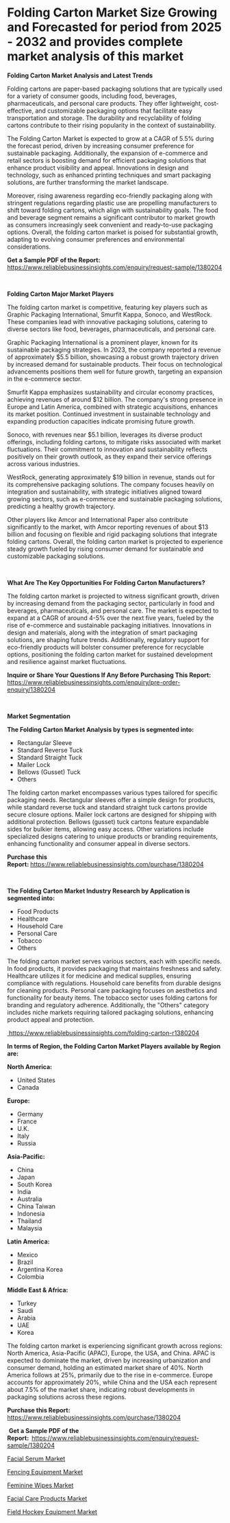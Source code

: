 <p><h1>Folding Carton Market Size Growing and Forecasted for period from 2025 - 2032 and provides complete market analysis of this market</h1></p><p><strong>Folding Carton Market Analysis and Latest Trends</strong></p>
<p><p>Folding cartons are paper-based packaging solutions that are typically used for a variety of consumer goods, including food, beverages, pharmaceuticals, and personal care products. They offer lightweight, cost-effective, and customizable packaging options that facilitate easy transportation and storage. The durability and recyclability of folding cartons contribute to their rising popularity in the context of sustainability.</p><p>The Folding Carton Market is expected to grow at a CAGR of 5.5% during the forecast period, driven by increasing consumer preference for sustainable packaging. Additionally, the expansion of e-commerce and retail sectors is boosting demand for efficient packaging solutions that enhance product visibility and appeal. Innovations in design and technology, such as enhanced printing techniques and smart packaging solutions, are further transforming the market landscape. </p><p>Moreover, rising awareness regarding eco-friendly packaging along with stringent regulations regarding plastic use are propelling manufacturers to shift toward folding cartons, which align with sustainability goals. The food and beverage segment remains a significant contributor to market growth as consumers increasingly seek convenient and ready-to-use packaging options. Overall, the folding carton market is poised for substantial growth, adapting to evolving consumer preferences and environmental considerations.</p></p>
<p><strong>Get a Sample PDF of the Report:&nbsp;</strong> <a href="https://www.reliablebusinessinsights.com/enquiry/request-sample/1380204?utm_campaign=1113&utm_medium=2&utm_source=Github&utm_content=ia&utm_term=09022025&utm_id=folding-carton">https://www.reliablebusinessinsights.com/enquiry/request-sample/1380204</a></p>
<p>&nbsp;</p>
<p><strong>Folding Carton Major Market Players</strong></p>
<p><p>The folding carton market is competitive, featuring key players such as Graphic Packaging International, Smurfit Kappa, Sonoco, and WestRock. These companies lead with innovative packaging solutions, catering to diverse sectors like food, beverages, pharmaceuticals, and personal care.</p><p>Graphic Packaging International is a prominent player, known for its sustainable packaging strategies. In 2023, the company reported a revenue of approximately $5.5 billion, showcasing a robust growth trajectory driven by increased demand for sustainable products. Their focus on technological advancements positions them well for future growth, targeting an expansion in the e-commerce sector.</p><p>Smurfit Kappa emphasizes sustainability and circular economy practices, achieving revenues of around $12 billion. The company's strong presence in Europe and Latin America, combined with strategic acquisitions, enhances its market position. Continued investment in sustainable technology and expanding production capacities indicate promising future growth.</p><p>Sonoco, with revenues near $5.1 billion, leverages its diverse product offerings, including folding cartons, to mitigate risks associated with market fluctuations. Their commitment to innovation and sustainability reflects positively on their growth outlook, as they expand their service offerings across various industries.</p><p>WestRock, generating approximately $19 billion in revenue, stands out for its comprehensive packaging solutions. The company focuses heavily on integration and sustainability, with strategic initiatives aligned toward growing sectors, such as e-commerce and sustainable packaging solutions, predicting a healthy growth trajectory.</p><p>Other players like Amcor and International Paper also contribute significantly to the market, with Amcor reporting revenues of about $13 billion and focusing on flexible and rigid packaging solutions that integrate folding cartons. Overall, the folding carton market is projected to experience steady growth fueled by rising consumer demand for sustainable and customizable packaging solutions.</p></p>
<p>&nbsp;</p>
<p><strong>What Are The Key Opportunities For Folding Carton Manufacturers?</strong></p>
<p><p>The folding carton market is projected to witness significant growth, driven by increasing demand from the packaging sector, particularly in food and beverages, pharmaceuticals, and personal care. The market is expected to expand at a CAGR of around 4-5% over the next five years, fueled by the rise of e-commerce and sustainable packaging initiatives. Innovations in design and materials, along with the integration of smart packaging solutions, are shaping future trends. Additionally, regulatory support for eco-friendly products will bolster consumer preference for recyclable options, positioning the folding carton market for sustained development and resilience against market fluctuations.</p></p>
<p><strong>Inquire or Share Your Questions If Any Before Purchasing This Report:</strong> <a href="https://www.reliablebusinessinsights.com/enquiry/pre-order-enquiry/1380204?utm_campaign=1113&utm_medium=2&utm_source=Github&utm_content=ia&utm_term=09022025&utm_id=folding-carton">https://www.reliablebusinessinsights.com/enquiry/pre-order-enquiry/1380204</a></p>
<p>&nbsp;</p>
<p><strong>Market Segmentation</strong></p>
<p><strong>The Folding Carton Market Analysis by types is segmented into:</strong></p>
<p><ul><li>Rectangular Sleeve</li><li>Standard Reverse Tuck</li><li>Standard Straight Tuck</li><li>Mailer Lock</li><li>Bellows (Gusset) Tuck</li><li>Others</li></ul></p>
<p><p>The folding carton market encompasses various types tailored for specific packaging needs. Rectangular sleeves offer a simple design for products, while standard reverse tuck and standard straight tuck cartons provide secure closure options. Mailer lock cartons are designed for shipping with additional protection. Bellows (gusset) tuck cartons feature expandable sides for bulkier items, allowing easy access. Other variations include specialized designs catering to unique products or branding requirements, enhancing functionality and consumer appeal in diverse sectors.</p></p>
<p><strong>Purchase this Report:&nbsp;</strong><a href="https://www.reliablebusinessinsights.com/purchase/1380204?utm_campaign=1113&utm_medium=2&utm_source=Github&utm_content=ia&utm_term=09022025&utm_id=folding-carton">https://www.reliablebusinessinsights.com/purchase/1380204</a></p>
<p>&nbsp;</p>
<p><strong>The Folding Carton Market Industry Research by Application is segmented into:</strong></p>
<p><ul><li>Food Products</li><li>Healthcare</li><li>Household Care</li><li>Personal Care</li><li>Tobacco</li><li>Others</li></ul></p>
<p><p>The folding carton market serves various sectors, each with specific needs. In food products, it provides packaging that maintains freshness and safety. Healthcare utilizes it for medicine and medical supplies, ensuring compliance with regulations. Household care benefits from durable designs for cleaning products. Personal care packaging focuses on aesthetics and functionality for beauty items. The tobacco sector uses folding cartons for branding and regulatory adherence. Additionally, the "Others" category includes niche markets requiring tailored packaging solutions, enhancing product appeal and protection.</p></p>
<p><a href="https://www.reliablebusinessinsights.com/folding-carton-r1380204?utm_campaign=1113&utm_medium=2&utm_source=Github&utm_content=ia&utm_term=09022025&utm_id=folding-carton">&nbsp;https://www.reliablebusinessinsights.com/folding-carton-r1380204</a></p>
<p><strong>In terms of Region, the Folding Carton Market Players available by Region are:</strong></p>
<p>
    <p> <strong> North America: </strong>
        <ul>
            <li>United States</li>
            <li>Canada</li>
        </ul>
        </p> 
    <p> <strong> Europe: </strong>
        <ul>
            <li>Germany</li>
            <li>France</li>
            <li>U.K.</li>
            <li>Italy</li>
            <li>Russia</li>
        </ul>
        </p> 
    <p> <strong> Asia-Pacific: </strong>
        <ul>
            <li>China</li>
            <li>Japan</li>
            <li>South Korea</li>
            <li>India</li>
            <li>Australia</li>
            <li>China Taiwan</li>
            <li>Indonesia</li>
            <li>Thailand</li>
            <li>Malaysia</li>
        </ul>
        </p> 
    <p> <strong> Latin America: </strong>
        <ul>
            <li>Mexico</li>
            <li>Brazil</li>
            <li>Argentina Korea</li>
            <li>Colombia</li>
        </ul>
        </p> 
    <p> <strong> Middle East & Africa: </strong>
        <ul>
            <li>Turkey</li>
            <li>Saudi</li>
            <li>Arabia</li>
            <li>UAE</li>
            <li>Korea</li>
        </ul>
    </p>
    </p>
<p><p>The folding carton market is experiencing significant growth across regions: North America, Asia-Pacific (APAC), Europe, the USA, and China. APAC is expected to dominate the market, driven by increasing urbanization and consumer demand, holding an estimated market share of 40%. North America follows at 25%, primarily due to the rise in e-commerce. Europe accounts for approximately 20%, while China and the USA each represent about 7.5% of the market share, indicating robust developments in packaging solutions across these regions.</p></p>
<p><strong>Purchase this Report: </strong><a href="https://www.reliablebusinessinsights.com/purchase/1380204?utm_campaign=1113&utm_medium=2&utm_source=Github&utm_content=ia&utm_term=09022025&utm_id=folding-carton">https://www.reliablebusinessinsights.com/purchase/1380204</a></p>
<p>&nbsp;<strong>Get a Sample PDF of the Report:&nbsp;&nbsp;</strong><a href="https://www.reliablebusinessinsights.com/enquiry/request-sample/1380204?utm_campaign=1113&utm_medium=2&utm_source=Github&utm_content=ia&utm_term=09022025&utm_id=folding-carton">https://www.reliablebusinessinsights.com/enquiry/request-sample/1380204</a></p>
<p><strong></strong></p>
<p><p><a href="https://github.com/guinoopandam/Market-Research-Report-List-1/blob/main/facial-serum-market.md?utm_campaign=1113&utm_medium=2&utm_source=Github&utm_content=ia&utm_term=09022025&utm_id=folding-carton">Facial Serum Market</a></p><p><a href="https://github.com/rrosasdaunas/Market-Research-Report-List-1/blob/main/fencing-equipment-market.md?utm_campaign=1113&utm_medium=2&utm_source=Github&utm_content=ia&utm_term=09022025&utm_id=folding-carton">Fencing Equipment Market</a></p><p><a href="https://github.com/lizonbochil23/Market-Research-Report-List-1/blob/main/feminine-wipes-market.md?utm_campaign=1113&utm_medium=2&utm_source=Github&utm_content=ia&utm_term=09022025&utm_id=folding-carton">Feminine Wipes Market</a></p><p><a href="https://github.com/leyesamilej/Market-Research-Report-List-1/blob/main/facial-care-products-market.md?utm_campaign=1113&utm_medium=2&utm_source=Github&utm_content=ia&utm_term=09022025&utm_id=folding-carton">Facial Care Products Market</a></p><p><a href="https://github.com/okonjinerka/Market-Research-Report-List-1/blob/main/field-hockey-equipment-market.md?utm_campaign=1113&utm_medium=2&utm_source=Github&utm_content=ia&utm_term=09022025&utm_id=folding-carton">Field Hockey Equipment Market</a></p></p>